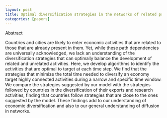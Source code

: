 ```yaml
---
layout: post
title: Optimal diversification strategies in the networks of related products and of related research areas
categories: [papers]
---
```


Abstract

Countries and cities are likely to enter economic activities that are related to those that are
already present in them. Yet, while these path dependencies are universally acknowledged,
we lack an understanding of the diversification strategies that can optimally balance the
development of related and unrelated activities. Here, we develop algorithms to identify the
activities that are optimal to target at each time step. We find that the strategies that
minimize the total time needed to diversify an economy target highly connected activities
during a narrow and specific time window. We compare the strategies suggested by our
model with the strategies followed by countries in the diversification of their exports and
research activities, finding that countries follow strategies that are close to the ones suggested by the model. These findings add to our understanding of economic diversification and
also to our general understanding of diffusion in networks.

<!--more-->
